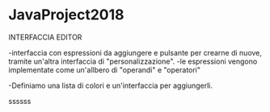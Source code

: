 # JavaProject2018

INTERFACCIA EDITOR

-interfaccia con espressioni da aggiungere e pulsante per crearne di nuove, tramite un'altra interfaccia di "personalizzazione".
  -le espressioni vengono implementate come un'allbero di "operandi" e "operatori"

-Definiamo una lista di colori e un'interfaccia per aggiungerli.


ssssss

